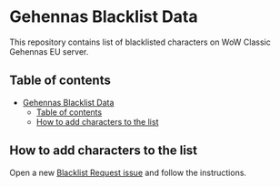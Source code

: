 # Gehennas Blacklist Data

This repository contains list of blacklisted characters on WoW Classic Gehennas EU server.

## Table of contents

- [Gehennas Blacklist Data](#gehennas-blacklist-data)
	- [Table of contents](#table-of-contents)
	- [How to add characters to the list](#how-to-add-characters-to-the-list)


## How to add characters to the list

Open a new [Blacklist Request issue](https://github.com/Gehennas-EU/blacklist/issues/new/choose) and follow the instructions.
